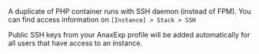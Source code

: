 A duplicate of PHP container runs with SSH daemon (instead of FPM). You can find access information on `[Instance] > Stack > SSH`

Public SSH keys from your AnaxExp profile will be added automatically for all users that have access to an instance. 
